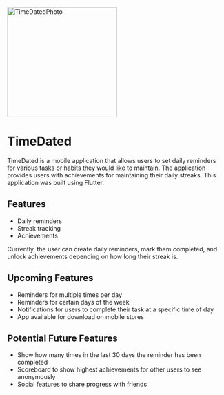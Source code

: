 <img width="255" alt="TimeDatedPhoto" src="https://user-images.githubusercontent.com/110746023/221074476-ef4adcde-26c5-4972-bf09-0d66ab550f37.png">

# TimeDated

TimeDated is a mobile application that allows users to set daily reminders for various tasks or habits they would like to maintain. The application provides users with achievements for maintaining their daily streaks. This application was built using Flutter.

## Features

- Daily reminders
- Streak tracking
- Achievements

Currently, the user can create daily reminders, mark them completed, and unlock achievements depending on how long their streak is.

## Upcoming Features

- Reminders for multiple times per day
- Reminders for certain days of the week
- Notifications for users to complete their task at a specific time of day
- App available for download on mobile stores

## Potential Future Features

- Show how many times in the last 30 days the reminder has been completed
- Scoreboard to show highest achievements for other users to see anonymously
- Social features to share progress with friends
